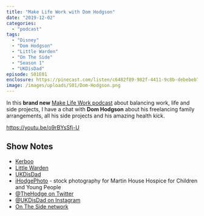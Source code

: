 ```yaml
---
title: "Make Life Work with Dom Hodgson"
date: "2019-12-02"
categories: 
  - "podcast"
tags: 
  - "Disney"
  - "Dom Hodgson"
  - "Little Warden"
  - "On The Side"
  - "Season 1"
  - "UKDisDad"
episode: S01E01
enclosure: https://pinecast.com/listen/c6482f89-982f-4411-9c8b-debebeb7d099.mp3
image: /images/uploads/S01/Dom-Hodgson.png
---
```


In this **brand new** [Make Life Work podcast](https://sijobling.com/makelifework/) about balancing work, life and side projects, I have a chat with **Dom Hodgson** about his freelancing family arrangements, all his side projects and his amazing health kick.

https://youtu.be/o9rBYsSfj-U

## Show Notes

- [Kerboo](https://kerboo.com/)
- [Little Warden](http://LittleWarden.com)
- [UKDisDad](http://UKDisDad.com)
- [iHodgePhoto](http://www.ihodgephoto.com/) - stock photography for Martin House Hospice for Children and Young People
- [@TheHodge on Twitter](https://twitter.com/TheHodge)
- [@UKDisDad on Instagram](https://instagram.com/UKDisDad)
- [On The Side network](https://ontheside.network/)
